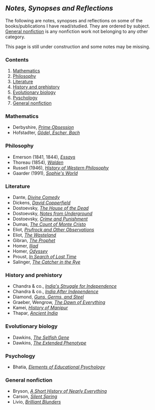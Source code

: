 ## _Notes, Synopses and Reflections_

The following are notes, synopses and reflections on some of the books/publications I have read/studied. They are ordered by subject. [General nonfiction](#general-nonfiction) is any nonfiction work not belonging to any other category.

This page is still under construction and some notes may be missing.

### Contents

1. [Mathematics](#mathematics)
2. [Philosophy](#philosophy)
3. [Literature](#literature)
4. [History and prehistory](#history-and-prehistory)
5. [Evolutionary biology](#evolutionary-biology)
6. [Pyschology](#psychology)
7. [General nonfiction](#general-nonfiction)

### Mathematics

- Derbyshire, [_Prime Obsession_](general-nonfiction/derbyshire-prime-obsession.pdf)
- Hofstadter, [_Gödel, Escher, Bach_](general-nonfiction/hofstadter-geb.md)

### Philosophy

- Emerson (1841, 1844), [_Essays_](philosophy/emerson-essays.md)
- Thoreau (1854), [_Walden_](philosophy/thoreau-walden.md)
- Russell (1946), [_History of Western Philosophy_](philosophy/russell-western-philosophy.md)
- Gaarder (1991), [_Sophie's World_](philosophy/gaarder-sophies-world.md)

### Literature

- Dante, [_Divine Comedy_](classics/dante-alighieri-commedia.md)
- Dickens, [_David Copperfield_](classics/dickens-david-copperfield.md)
- Dostoevsky, [_The House of the Dead_](classics/dostoevsky-dead-house.md)
- Dostoevsky, [_Notes from Underground_](classics/dostoevsky-underground.md)
- Dostoevsky, [_Crime and Punishment_](classics/dostoevsky-c&p.md)
- Dumas, [_The Count of Monte Cristo_](classics/dumas-monte-cristo.pdf)
- Eliot, [_Prufrock and Other Observations_](classics/eliot-prufrock.md)
- Eliot, [_The Wasteland_](classics/eliot-wasteland.md)
- Gibran, [_The Prophet_](classics/kahlil-gibran-prophet.md)
- Homer, [_Iliad_](classics/homer-iliad.md)
- Homer, [_Odyssey_](classics/homer-odyssey.md)
- Proust, [_In Search of Lost Time_](classics/proust.md)
- Salinger, [_The Catcher in the Rye_](classics/salinger-catcher.md)

### History and prehistory

- Chandra & co., [_India's Struggle for Independence_](history/chandra-struggle.md)
- Chandra & co., [_India After Independence_](history/chandra-after-independence.md)
- Diamond, [_Guns, Germs, and Steel_](general-nonfiction/jared-diamond-ggs.pdf)
- Graeber, Wengrow, [_The Dawn of Everything_](general-nonfiction/graeber-wengrow-the-dawn.md)
- Kamei, [_History of Manipur_](history/gangmumei-kamei-hom.md)
- Thapar, [_Ancient India_](history/thapar-ancient-india.md)

### Evolutionary biology

- Dawkins, [_The Selfish Gene_](general-nonfiction/dawkins-selfish-gene.md)
- Dawkins, [_The Extended Phenotype_](general-nonfiction/dawkins-extended-phenotype.md)

### Psychology

- Bhatia, [_Elements of Educational Psychology_](general-nonfiction/bhatia-educational-psychology.md)

### General nonfiction

- Bryson, [_A Short History of Nearly Everything_](general-nonfiction/bill-bryson-ashone.md)
- Carson, [_Silent Spring_](general-nonfiction/carson-silent-spring.md)
- Livio, [_Brilliant Blunders_](general-nonfiction/livio-blunders.md)
